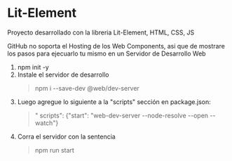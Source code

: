 # Lit-Element
Proyecto desarrollado con la libreria Lit-Element, HTML, CSS, JS

GitHub no soporta el Hosting de los Web Components, asi que de mostrare los pasos para ejecuarlo tu mismo en un Servidor de Desarrollo Web

1. npm init -y
2. Instale el servidor de desarrollo
    > npm i --save-dev @web/dev-server
3. Luego agregue lo siguiente a la "scripts" sección en package.json:    
    >" scripts": {"start": "web-dev-server --node-resolve --open --watch"}
4. Corra el servidor con la sentencia 
    > npm run start

